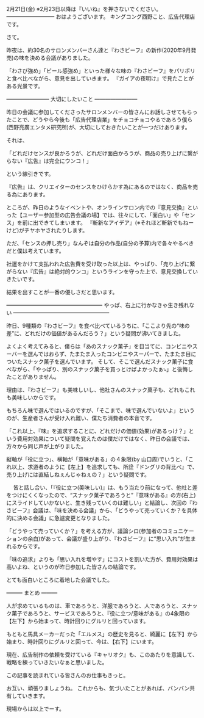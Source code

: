 2月21日(金) ※2月23日以降は『いいね』を押さないでください。
━━━━━━━━━
おはようございます。
キングコング西野こと、広告代理店です。

さて。

昨夜は、約30名のサロンメンバーさん達と『わさビーフ』の新作(2020年9月発売)の味を決める会議がありました。

「わさび強め」「ビール感強め」といった様々な味の『わさビーフ』をパリポリと食べ比べながら、意見を出していきます。
『ガイアの夜明け』で見たことがある光景です。

━━━━━━━━
大切にしたいこと
━━━━━━━━

昨日の会議に参加してくださったサロンメンバーの皆さんにお話しさせてもらったことで、どうやら今後も「広告代理店業」をチョコチョコやるであろう僕ら(西野亮廣エンタメ研究所)が、大切にしておきたいことが一つだけあります。

それは、

「どれだけセンスが良かろうが、どれだけ面白かろうが、商品の売り上げに繋がらない『広告』は完全にウンコ！」

という線引きです。

『広告』は、クリエイターのセンスをひけらかす為にあるのではなく、商品を売る為にあります。

ところが、昨日のようなイベントや、オンラインサロン内での『意見交換』といった【ユーザー参加型の広告会議の場】では、往々にして、「面白い」や「センス」を前に出できてしまいます。
『斬新なアイデア』(※それほど斬新でもねーけど)がチヤホヤされたりします。

ただ、「センスの押し売り」なんぞは自分の作品(自分の予算)内で各々やるべきだと僕は考えています。

社運をかけて支払われた広告費を受け取った以上は、やっぱり、「売り上げに繋がらない『広告』は絶対的ウンコ」というラインを守った上で、意見交換していきたいです。

結果を出すことが一番の優しさだと思います。

━━━━━━━━━━━━━━━━━━
やっぱ、右上に行かなきゃ生き残れない
━━━━━━━━━━━━━━━━━━

昨日、9種類の『わさビーフ』を食べ比べているうちに、「ここより先の“味の差”に、どれだけの価値があるんだろう？」という疑問が沸いてきました。

よくよく考えてみると、僕らは「あのスナック菓子」を目当てに、コンビニやスーバーを選んではおらず、たまたま入ったコンビニやスーパーで、たまたま目についたスナック菓子を選んでいます。
そして、そこで選んだスナック菓子に食べながら、「やっぱり、別のスナック菓子を買っとけばよかったぁ⤵️」と後悔したことがありません。

理由は、『わさビーフ』も美味しいし、他社さんのスナック菓子も、どれもこれも美味しいからです。

もちろん味で選んではいるのですが、「そこまで、味で選んでいないよ」というのが、生産者さんが受け入れ難い、僕たち消費者の本音です。

「これ以上、『味』を追求することに、どれだけの価値(効果)があるっけ？」という費用対効果について疑問を覚えたのは僕だけではなく、昨日の会議では、方々から同じ声が上がりました。

縦軸が「役に立つ」、横軸が「意味がある」の４象限(by 山口周)でいうと、「これ以上、求道者のように【左上】を追求しても、所詮『ドングリの背比べ』で、売り上げには直結しねぇんじゃねぇの？」という疑問です。

　
皆と話し合い、「『役に立つ(美味しい)』は、もう当たり前になって、他社と差をつけにくくなったので、“スナック菓子であろうと”『意味がある』の方(右上)にスライドしていかないと、生き残っていくのは難しい」と結論し、次回の『わさビーフ』会議は、「味を決める会議」から、「どうやって売っていくか？を具体的に決める会議」に急遽変更となりました。

「どうやって売っていくか？」を考える方が、議論シロ(参加者のコミュニケーションの余白)があって、会議が盛り上がり、『わさビーフ』に“思い入れ”が生まれるからです。

「味の追求」よりも「思い入れを増やす」にコストを割いた方が、費用対効果は高いよね、というのが昨日参加した皆さんの結論です。

とても面白いところに着地した会議でした。

━━━
まとめ
━━━

人が求めているものは、車であろうと、洋服であろうと、人であろうと、スナック菓子であろうと、サービスであろうと、『役に立つ/意味がある』の4象限の【左下】から始まって、時計回りにグルリと回っています。

もともと馬具メーカーだった「エルメス」の歴史を見ると、綺麗に【左下】から始まり、時計回りにグルリと回って、今は、【右下】にいます。

現在、広告制作の依頼を受けている『キャリオク』も、このあたりを意識して、戦略を練っていきたいなぁと思いました。

この記事を読まれている皆さんのお仕事もきっと。

お互い、頑張りましょうね。
これからも、気づいたことがあれば、バンバン共有していきます。

現場からは以上でーす。
